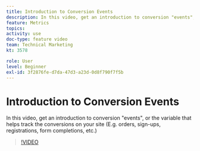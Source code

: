 ```yaml
---
title: Introduction to Conversion Events
description: In this video, get an introduction to conversion "events", or the variable that helps track the conversions on your site (E.g. orders, sign-ups, registrations, form completions, etc.)
feature: Metrics
topics: 
activity: use
doc-type: feature video
team: Technical Marketing
kt: 3578

role: User
level: Beginner
exl-id: 3f2876fe-d7da-47d3-a23d-0d8f790f7f5b
---
```

# Introduction to Conversion Events

In this video, get an introduction to conversion "events", or the variable that helps track the conversions on your site (E.g. orders, sign-ups, registrations, form completions, etc.)

>[!VIDEO](https://video.tv.adobe.com/v/28764/?quality=12)

